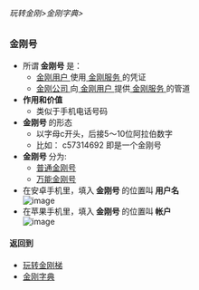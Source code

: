 ###### 玩转金刚>金刚字典>

### 金刚号

- 所谓<strong> 金刚号 </strong>是：
  - [ 金刚用户 ](https://github.com/a2zitpro/web/blob/master/LadderFree/kkDictionary/KKUser.md)使用[ 金刚服务 ](https://github.com/a2zitpro/web/blob/master/LadderFree/kkDictionary/KKServices.md)的凭证
  - [ 金刚公司 ](https://github.com/a2zitpro/web/blob/master/a2zitpro.md)向[ 金刚用户 ](https://github.com/a2zitpro/web/blob/master/kkuser.md)提供[ 金刚服务 ](https://github.com/a2zitpro/web/blob/master/kkservices.md)的管道
- <strong> 作用和价值</strong>
  - 类似于手机电话号码 
- <strong> 金刚号 </strong>的形态
  - 以字母c开头，后接5～10位阿拉伯数字
  - 比如： c57314692 即是一个金刚号
- <strong> 金刚号 </strong> 分为:
  - [ 普通金刚号 ](https://github.com/a2zitpro/web/blob/master/singlepurposekkid.md)
  - [ 万能金刚号 ](https://github.com/a2zitpro/web/blob/master/multipurposekkid.md)
- 在安卓手机里，填入<strong> 金刚号 </strong>的位置叫<strong> 用户名 </strong> <br>
![image](https://github.com/a2zitpro/web/blob/master/B073B1E6-B647-48FA-8931-35923C5EA54F.jpeg)
- 在苹果手机里，填入<strong> 金刚号 </strong>的位置叫<strong>  帐户 </strong> <br>
![image](https://github.com/a2zitpro/web/blob/master/24491F5B-F762-4C61-AB73-50B2F409CF92.jpeg)

#### 返回到
- [玩转金刚梯](https://github.com/a2zitpro/web/blob/master/LadderFree/A.md)
- [金刚字典](https://github.com/a2zitpro/web/blob/master/LadderFree/kkDictionary/KKDictionary.md)

